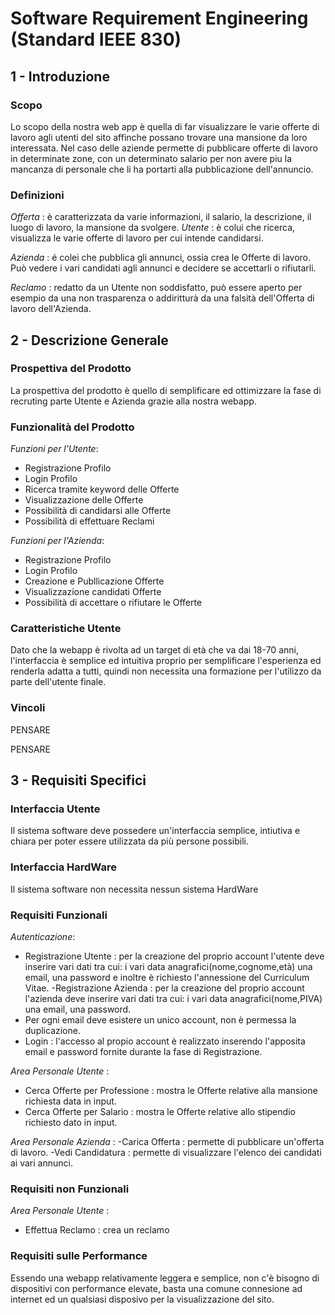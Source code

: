 # Software Requirement Engineering (Standard IEEE 830)
## 1 - Introduzione
### Scopo ###
Lo scopo della nostra web app è quella di far visualizzare le varie offerte di lavoro agli utenti del sito affinche possano trovare una mansione da loro interessata. Nel caso delle aziende permette di pubblicare offerte di lavoro in determinate zone, con un determinato salario per non avere piu la mancanza di personale che li ha portarti alla pubblicazione dell'annuncio.
### Definizioni ###
*Offerta* : è caratterizzata da varie informazioni, il salario, la descrizione, il luogo di lavoro, la mansione da svolgere.
*Utente* : è colui che ricerca, visualizza le varie offerte di lavoro per cui intende candidarsi.

*Azienda* : é colei che pubblica gli annunci, ossia crea le Offerte di lavoro. Può vedere i vari candidati agli annunci e decidere se accettarli o rifiutarli.

*Reclamo* : redatto da un Utente non soddisfatto, può essere aperto per esempio da una non trasparenza o addiritturà da una falsità dell'Offerta di lavoro dell'Azienda.
## 2 - Descrizione Generale
### Prospettiva del Prodotto ###
La prospettiva del prodotto è quello di semplificare ed ottimizzare la fase di recruting parte Utente e Azienda grazie alla nostra webapp.
### Funzionalità del Prodotto ###
*Funzioni per l'Utente*:
- Registrazione Profilo
- Login Profilo
- Ricerca tramite keyword delle Offerte
- Visualizzazione delle Offerte 
- Possibilità di candidarsi alle Offerte
- Possibilità di effettuare Reclami

*Funzioni per l'Azienda*:
- Registrazione Profilo
- Login Profilo
- Creazione e Publlicazione Offerte
- Visualizzazione candidati Offerte
- Possibilità di accettare o rifiutare le Offerte
### Caratteristiche Utente ###
Dato che la webapp è rivolta ad un target di età che va dai 18-70 anni, l'interfaccia è semplice ed intuitiva proprio per semplificare l'esperienza ed renderla adatta a tutti, quindi non necessita una formazione per l'utilizzo da parte dell'utente finale.
### Vincoli ###
PENSARE

PENSARE 
## 3 - Requisiti Specifici
### Interfaccia Utente ###
Il sistema software deve possedere un'interfaccia semplice, intiutiva e chiara per poter essere utilizzata da più persone possibili.
### Interfaccia HardWare ###
Il sistema software non necessita nessun sistema HardWare
### Requisiti Funzionali ###
*Autenticazione*:
- Registrazione Utente : per la creazione del proprio account l'utente deve inserire vari dati tra cui: i vari data anagrafici(nome,cognome,età) una email, una password e inoltre è richiesto l'annessione del Curriculum Vitae.
-Registrazione Azienda : per la creazione del proprio account l'azienda deve inserire vari dati tra cui: i vari data anagrafici(nome,PIVA) una email, una password.
- Per ogni email deve esistere un unico account, non è permessa la duplicazione.
- Login : l'accesso al propio account è realizzato inserendo l'apposita email e password fornite durante la fase di Registrazione.

*Area Personale Utente* :
- Cerca Offerte per Professione : mostra le Offerte relative alla mansione richiesta data in input.
- Cerca Offerte per Salario : mostra le Offerte relative allo stipendio richiesto dato in input.

*Area Personale Azienda* :
-Carica Offerta : permette di pubblicare un'offerta di lavoro.
-Vedi Candidatura : permette di visualizzare l'elenco dei candidati ai vari annunci.
### Requisiti non Funzionali ###
*Area Personale Utente* :
- Effettua Reclamo : crea un reclamo
### Requisiti sulle Performance ###
Essendo una webapp relativamente leggera e semplice, non c'è bisogno di dispositivi con performance elevate, basta una comune connesione ad internet ed un qualsiasi disposivo per la visualizzazione del sito.





